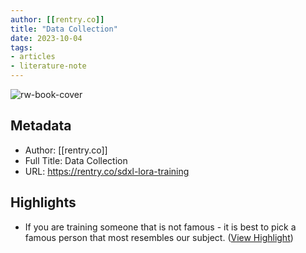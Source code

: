 ```yaml
---
author: [[rentry.co]]
title: "Data Collection"
date: 2023-10-04
tags: 
- articles
- literature-note
---
```

![rw-book-cover](https://i.imgur.com/lHu5nDm.png)

## Metadata
- Author: [[rentry.co]]
- Full Title: Data Collection
- URL: https://rentry.co/sdxl-lora-training

## Highlights
- If you are training someone that is not famous - it is best to pick a famous person that most resembles our subject. ([View Highlight](https://read.readwise.io/read/01hbxn0zj81sb180cpwa15c4n2))
